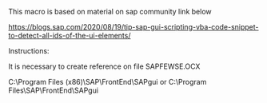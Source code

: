 This macro is based on material on sap community link below

https://blogs.sap.com/2020/08/19/tip-sap-gui-scripting-vba-code-snippet-to-detect-all-ids-of-the-ui-elements/

Instructions:

It is necessary to create reference on file SAPFEWSE.OCX

C:\Program Files (x86)\SAP\FrontEnd\SAPgui or C:\Program Files\SAP\FrontEnd\SAPgui